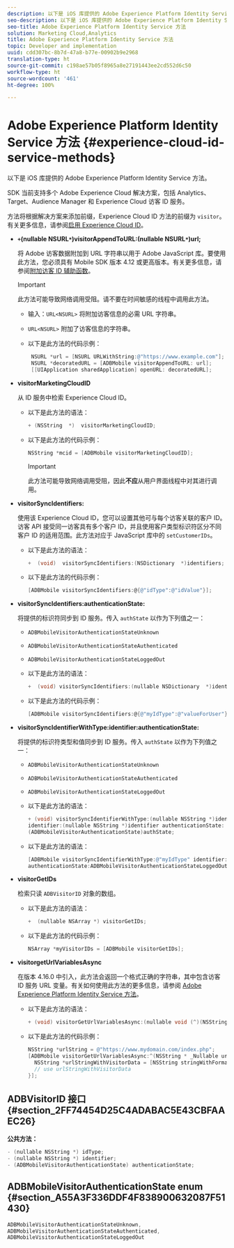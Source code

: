 ```yaml
---
description: 以下是 iOS 库提供的 Adobe Experience Platform Identity Service 方法。
seo-description: 以下是 iOS 库提供的 Adobe Experience Platform Identity Service 方法。
seo-title: Adobe Experience Platform Identity Service 方法
solution: Marketing Cloud,Analytics
title: Adobe Experience Platform Identity Service 方法
topic: Developer and implementation
uuid: cdd307bc-8b7d-47a8-b77e-00902b9e2968
translation-type: ht
source-git-commit: c198ae57b05f8965a8e27191443ee2cd552d6c50
workflow-type: ht
source-wordcount: '461'
ht-degree: 100%

---
```



# Adobe Experience Platform Identity Service 方法 {#experience-cloud-id-service-methods}

以下是 iOS 库提供的 Adobe Experience Platform Identity Service 方法。

SDK 当前支持多个 Adobe Experience Cloud 解决方案，包括 Analytics、Target、Audience Manager 和 Experience Cloud 访客 ID 服务。

方法将根据解决方案来添加前缀，Experience Cloud ID 方法的前缀为 `visitor`。有关更多信息，请参阅[启用 Experience Cloud ID](/help/ios/marketing-cloud/mcvid.md)。

* **`+`(nullable NSURL`*`)visitorAppendToURL:(nullable NSURL`*`)url;**

   将 Adobe 访客数据附加到 URL 字符串以用于 Adobe JavaScript 库。要使用此方法，您必须具有 Mobile SDK 版本 4.12 或更高版本。有关更多信息，请参阅[附加访客 ID 辅助函数](https://docs.adobe.com/content/help/zh-Hans/id-service/using/id-service-api/methods/appendvisitorid.html)。

   >[!IMPORTANT]
   >
   >此方法可能导致网络调用受阻。请不要在时间敏感的线程中调用此方法。

   * 输入：`URL<NSURL>`
将附加访客信息的必需 URL 字符串。
   * `URL<NSURL>`
附加了访客信息的字符串。

   * 以下是此方法的代码示例：

      ```objective-c
       NSURL *url = [NSURL URLWithString:@"https://www.example.com"];  
       NSURL *decoratedURL = [ADBMobile visitorAppendToURL: url];  
       [[UIApplication sharedApplication] openURL: decoratedURL];  
      ```

* **visitorMarketingCloudID**

   从 ID 服务中检索 Experience Cloud ID。

   * 以下是此方法的语法：

      ```objective-c
      + (NSString  *)  visitorMarketingCloudID;
      ```

   * 以下是此方法的代码示例：

      ```objective-c
      NSString *mcid = [ADBMobile visitorMarketingCloudID]; 
      ```

      >[!IMPORTANT]
      >
      >此方法可能导致网络调用受阻，因此&#x200B;**不应**&#x200B;从用户界面线程中对其进行调用。

* **visitorSyncIdentifiers:**

   使用该 Experience Cloud ID，您可以设置其他可与每个访客关联的客户 ID。访客 API 接受同一访客具有多个客户 ID，并且使用客户类型标识符区分不同客户 ID 的适用范围。此方法对应于 JavaScript 库中的 `setCustomerIDs`。

   * 以下是此方法的语法：

      ```objective-c
      +  (void)  visitorSyncIdentifiers:(NSDictionary  *)identifiers;
      ```

   * 以下是此方法的代码示例：

      ```objective-c
      [ADBMobile visitorSyncIdentifiers:@{@"idType":@"idValue"}];
      ```

* **visitorSyncIdentifiers:authenticationState:**

   将提供的标识符同步到 ID 服务。传入 `authState` 以作为下列值之一：

   * `ADBMobileVisitorAuthenticationStateUnknown`
   * `ADBMobileVisitorAuthenticationStateAuthenticated`
   * `ADBMobileVisitorAuthenticationStateLoggedOut`

   * 以下是此方法的语法：

      ```objective-c
      +  (void) visitorSyncIdentifiers:(nullable NSDictionary  *)identifiers  authenticationState:(ADBMobileVisitorAuthenticationState)authState; 
      ```

   * 以下是此方法的代码示例：

      ```objective-c
      [ADBMobile visitorSyncIdentifiers:@{@"myIdType":@"valueForUser"}  authenticationState:ADBMobileVisitorAuthenticationStateAuthenticated]; 
      ```

* **visitorSyncIdentifierWithType:identifier:authenticationState:**

   将提供的标识符类型和值同步到 ID 服务。传入 `authState` 以作为下列值之一：

   * `ADBMobileVisitorAuthenticationStateUnknown`
   * `ADBMobileVisitorAuthenticationStateAuthenticated`
   * `ADBMobileVisitorAuthenticationStateLoggedOut`

   * 以下是此方法的语法：

      ```objective-c
      + (void) visitorSyncIdentifierWithType:(nullable NSString *)identifierType  
      identifier:(nullable NSString *)identifier authenticationState:
      (ADBMobileVisitorAuthenticationState)authState; 
      ```

   * 以下是此方法的语法：

      ```objective-c
      [ADBMobile visitorSyncIdentifierWithType:@"myIdType" identifier:@"valueForUser"  
      authenticationState:ADBMobileVisitorAuthenticationStateLoggedOut]; 
      ```

* **visitorGetIDs**

   检索只读 `ADBVisitorID` 对象的数组。

   * 以下是此方法的语法：

      ```objective-c
      +  (nullable NSArray *) visitorGetIDs;
      ```

   * 以下是此方法的代码示例：

      ```objective-c
      NSArray *myVisitorIDs = [ADBMobile visitorGetIDs];
      ```

* **visitorgetUrlVariablesAsync**

   在版本 4.16.0 中引入，此方法会返回一个格式正确的字符串，其中包含访客 ID 服务 URL 变量。有关如何使用此方法的更多信息，请参阅 [Adobe Experience Platform Identity Service 方法](/help/ios/reference/hybrid-app.md)。

   * 以下是此方法的语法：

      ```objectivec
      + (void) visitorGetUrlVariablesAsync:(nullable void (^)(NSString* __nullable urlVariables))callback;
      ```

   * 以下是此方法的代码示例：

      ```objectivec
      NSString *urlString = @"https://www.mydomain.com/index.php"; 
      [ADBMobile visitorGetUrlVariablesAsync:^(NSString * _Nullable urlVariables) { 
        NSString *urlStringWithVisitorData = [NSString stringWithFormat:@"%@?%@", urlString, urlVariables]; 
        // use urlStringWithVisitorData 
      }];
      ```

## ADBVisitorID 接口 {#section_2FF74454D25C4ADABAC5E43CBFAAEC26}

**公共方法：**

```objective-c
- (nullable NSString *) idType; 
- (nullable NSString *) identifier; 
- (ADBMobileVisitorAuthenticationState) authenticationState; 
```

## ADBMobileVisitorAuthenticationState enum {#section_A55A3F336DDF4F838900632087F51430}

```objective-c
ADBMobileVisitorAuthenticationStateUnknown, 
ADBMobileVisitorAuthenticationStateAuthenticated, 
ADBMobileVisitorAuthenticationStateLoggedOut
```

